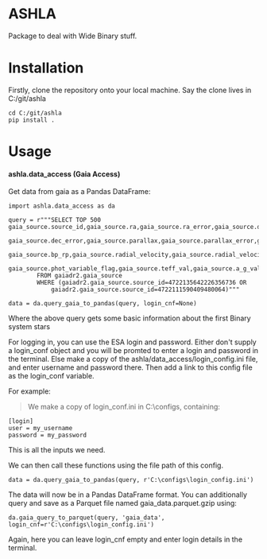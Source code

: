 # ASHLA #

Package to deal with Wide Binary stuff.

# Installation #

Firstly, clone the repository onto your local machine. Say the clone lives in
 C:/git/ashla
 
    cd C:/git/ashla
    pip install .

# Usage #

#### ashla.data_access (Gaia Access)

Get data from gaia as a Pandas DataFrame:

    import ashla.data_access as da
    
    query = r"""SELECT TOP 500 gaia_source.source_id,gaia_source.ra,gaia_source.ra_error,gaia_source.dec,
                gaia_source.dec_error,gaia_source.parallax,gaia_source.parallax_error,gaia_source.phot_g_mean_mag,
                gaia_source.bp_rp,gaia_source.radial_velocity,gaia_source.radial_velocity_error,
                gaia_source.phot_variable_flag,gaia_source.teff_val,gaia_source.a_g_val
            FROM gaiadr2.gaia_source 
            WHERE (gaiadr2.gaia_source.source_id=4722135642226356736 OR 
                gaiadr2.gaia_source.source_id=4722111590409480064)"""

    data = da.query_gaia_to_pandas(query, login_cnf=None)

Where the above query gets some basic information about the first 
Binary system stars


For logging in, you can use the ESA login and password. Either 
don't supply a login_conf object and you will be promted to enter 
a login and password in the terminal. Else make a copy of the ashla/data_access/login_config.ini 
file, and enter username and password there. Then add a link to this config file as the 
login_conf variable. 

For example:

> We make a copy of login_conf.ini in C:\configs, containing:

    [login]
    user = my_username
    password = my_password
    
This is all the inputs we need. 

We can then call these functions using the file path of this config.

    data = da.query_gaia_to_pandas(query, r'C:\configs\login_config.ini')

The data will now be in a Pandas DataFrame format. You can additionally query
and save as a Parquet file named gaia_data.parquet.gzip using:

    da.gaia_query_to_parquet(query, 'gaia_data', login_cnf=r'C:\configs\login_config.ini')
    
Again, here you can leave login_cnf empty and enter login details in the terminal.


    